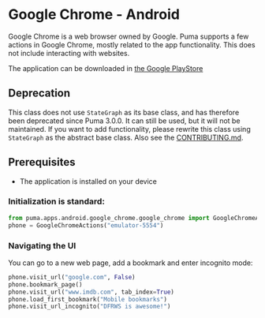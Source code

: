 # Google Chrome - Android

Google Chrome is a web browser owned by Google.
Puma supports a few actions in Google Chrome, mostly related to the app functionality.
This does not include interacting with websites.

The application can be downloaded in [the Google PlayStore](https://play.google.com/store/apps/details?id=com.android.chrome)

## Deprecation

This class does not use `StateGraph` as its base class, and has therefore been deprecated since Puma 3.0.0. It can still
be used, but it will not be maintained. If you want to add functionality, please rewrite this class using `StateGraph`
as the abstract base class. Also see the [CONTRIBUTING.md](../../../../CONTRIBUTING.md).

## Prerequisites
- The application is installed on your device

### Initialization is standard:

```python
from puma.apps.android.google_chrome.google_chrome import GoogleChromeActions
phone = GoogleChromeActions("emulator-5554")
```

### Navigating the UI

You can go to a new web page, add a bookmark and enter incognito mode:

```python
phone.visit_url("google.com", False)
phone.bookmark_page()
phone.visit_url("www.imdb.com", tab_index=True)
phone.load_first_bookmark("Mobile bookmarks")
phone.visit_url_incognito("DFRWS is awesome!")
```
